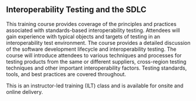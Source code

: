 ## Interoperability Testing and the SDLC

This training course provides coverage of the principles and practices associated with standards-based interoperability testing. Attendees will gain experience with typical objects and targets of testing in an interoperability test environment. The course provides a detailed discussion of the software development lifecycle and interoperability testing. The course will introduce attendees to various techniques and processes for testing products from the same or different suppliers, cross-region testing techniques and other important interoperability factors. Testing standards, tools, and best practices are covered throughout.

This is an instructor-led training (ILT) class and is available for onsite and online delivery.
